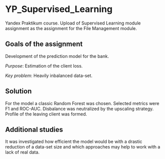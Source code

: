 # YP_Supervised_Learning
Yandex Praktikum course. Upload of Supervised Learning module assignment as the assignment for the File Management module.

## Goals of the assignment

Development of the prediction model for the bank. 

*Purpose*: Estimation of the client loss. 

*Key problem*: Heavily inbalanced data-set. 

## Solution

For the model a classic Random Forest was chosen. Selected metrics were F1 and ROC-AUC. Disbalance was neutralized by the upscaling strategy. Profile of the leaving client was formed. 

## Additional studies

It was investigated how efficient the model would be with a drastic reduction of a data-set size and which approaches may help to work with a lack of real data. 
